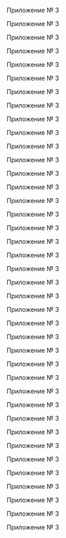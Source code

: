 Приложение № 3

Приложение № 3

Приложение № 3

Приложение № 3

Приложение № 3

Приложение № 3

Приложение № 3

Приложение № 3

Приложение № 3

Приложение № 3

Приложение № 3

Приложение № 3

Приложение № 3

Приложение № 3

Приложение № 3

Приложение № 3

Приложение № 3

Приложение № 3

Приложение № 3

Приложение № 3

Приложение № 3

Приложение № 3

Приложение № 3

Приложение № 3

Приложение № 3

Приложение № 3

Приложение № 3

Приложение № 3

Приложение № 3

Приложение № 3

Приложение № 3

Приложение № 3

Приложение № 3

Приложение № 3

Приложение № 3

Приложение № 3

Приложение № 3

Приложение № 3

Приложение № 3

